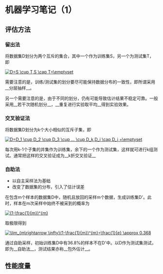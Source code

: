 机器学习笔记（1）
==========
## 评估方法 

### 留出法
将数据集D划分为两个互斥的集合，其中一个作为训练集S，另一个为测试集T，即

<a href="https://www.codecogs.com/eqnedit.php?latex=D=S&space;\cup&space;T,S&space;\cap&space;T=\emptyset" target="_blank"><img src="https://latex.codecogs.com/gif.latex?D=S&space;\cup&space;T,S&space;\cap&space;T=\emptyset" title="D=S \cup T,S \cap T=\emptyset" /></a>

需要注意的是，训练/测试集的划分要尽可能保持数据分布的一致性，即所谓采用__分层抽样__。

另一个需要注意的是，由于不同的划分，仍有可能导致估计结果不稳定可靠。一般采用__若干次随机划分__，__重复进行实验取平均__得到实验效果。

### 交叉验证法
将数据集D划分为k个大小相似的互斥子集，即

<a href="https://www.codecogs.com/eqnedit.php?latex=D=D_1&space;\cup&space;D_2&space;\cup&space;D_3&space;\cup&space;...&space;\cup&space;D_k,D_i&space;\cap&space;D_j&space;=\emptyset" target="_blank"><img src="https://latex.codecogs.com/gif.latex?D=D_1&space;\cup&space;D_2&space;\cup&space;D_3&space;\cup&space;...&space;\cup&space;D_k,D_i&space;\cap&space;D_j&space;=\emptyset" title="D=D_1 \cup D_2 \cup D_3 \cup ... \cup D_k,D_i \cap D_j =\emptyset" /></a>

每次用k-1个子集的并集作为训练集，余下的一个作为测试集，这样就可进行k组测试。通常把这样的交叉验证成为__k折交叉验证__

### 自助法

* 以自主采样法为基础
* 改变了数据集的分布，引入了估计误差

在包含m个样本的数据集D中，随机且放回的采样m个数据，生成训练集D'。此时，样本在m次采样中始终不被采到的概率为

<a href="https://www.codecogs.com/eqnedit.php?latex=(1-\frac{1}{m})^{m}" target="_blank"><img src="https://latex.codecogs.com/gif.latex?(1-\frac{1}{m})^{m}" title="(1-\frac{1}{m})^{m}" /></a>

取极限得到

<a href="https://www.codecogs.com/eqnedit.php?latex=\lim_{m\rightarrow&space;\infty}(1-\frac{1}{m})^{m}=\frac{1}{e}&space;\approx&space;0.368" target="_blank"><img src="https://latex.codecogs.com/gif.latex?\lim_{m\rightarrow&space;\infty}(1-\frac{1}{m})^{m}=\frac{1}{e}&space;\approx&space;0.368" title="\lim_{m\rightarrow \infty}(1-\frac{1}{m})^{m}=\frac{1}{e} \approx 0.368" /></a>

通过自助采样，初始训练集D中有36.8%的样本不在D'中。以D作为测试集测试，即为__自助法__，测试结果亦称__包外估计__。

## 性能度量
